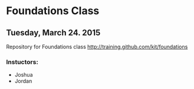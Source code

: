 # Foundations Class
## Tuesday, March 24. 2015

Repository for Foundations class http://training.github.com/kit/foundations

### Instuctors:

* Joshua 
* Jordan

